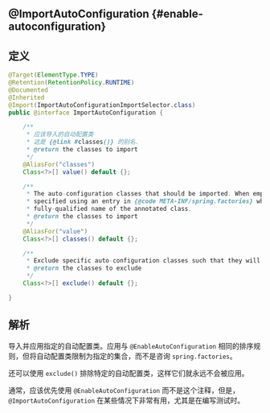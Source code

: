 ## @ImportAutoConfiguration {#enable-autoconfiguration}

## 定义

```java
@Target(ElementType.TYPE)
@Retention(RetentionPolicy.RUNTIME)
@Documented
@Inherited
@Import(ImportAutoConfigurationImportSelector.class)
public @interface ImportAutoConfiguration {

    /**
     * 应该导入的自动配置类
     * 这是 {@link #classes()} 的别名.
     * @return the classes to import
     */
    @AliasFor("classes")
    Class<?>[] value() default {};

    /**
     * The auto-configuration classes that should be imported. When empty, the classes are
     * specified using an entry in {@code META-INF/spring.factories} where the key is the
     * fully-qualified name of the annotated class.
     * @return the classes to import
     */
    @AliasFor("value")
    Class<?>[] classes() default {};

    /**
     * Exclude specific auto-configuration classes such that they will never be applied.
     * @return the classes to exclude
     */
    Class<?>[] exclude() default {};

}
```

## 解析

导入并应用指定的自动配置类。应用与 `@EnableAutoConfiguration` 相同的排序规则，但将自动配置类限制为指定的集合，而不是咨询 `spring.factories`。

还可以使用 `exclude()` 排除特定的自动配置类，这样它们就永远不会被应用。

通常，应该优先使用 `@EnableAutoConfiguration` 而不是这个注释，但是，`@ImportAutoConfiguration` 在某些情况下非常有用，尤其是在编写测试时。


